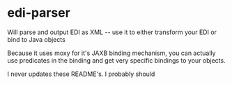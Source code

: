 # edi-parser
Will parse and output EDI as XML -- use it to either transform your EDI or bind to Java objects

Because it uses moxy for it's JAXB binding mechanism, you can actually use predicates in the binding and get very specific bindings to your objects.

I never updates these README's. I probably should
